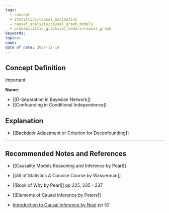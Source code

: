 ```yaml
---
tags:
  - concept
  - statistics/causal_estimation
  - causal_analysis/causal_graph_models
  - probabilistic_graphical_models/causal_graph
keywords: 
topics: 
name: 
date of note: 2024-12-19
---
```


## Concept Definition

>[!important]
>**Name**: 



- [[D-Separation in Bayesian Network]]
- [[Confounding in Conditional Independence]]


## Explanation


- [[Backdoor Adjustment or Criterion for Deconfounding]]


-----------
##  Recommended Notes and References



- [[Causality Models Reasoning and Inference by Pearl]]
- [[All of Statistics A Concise Course by Wasserman]]
- [[Book of Why by Pearl]] pp 225, 235 - 237
- [[Elements of Causal Inference by Peters]]


- [Introduction to Causal Inference by Neal](https://www.bradyneal.com/causal-inference-course) pp 52
